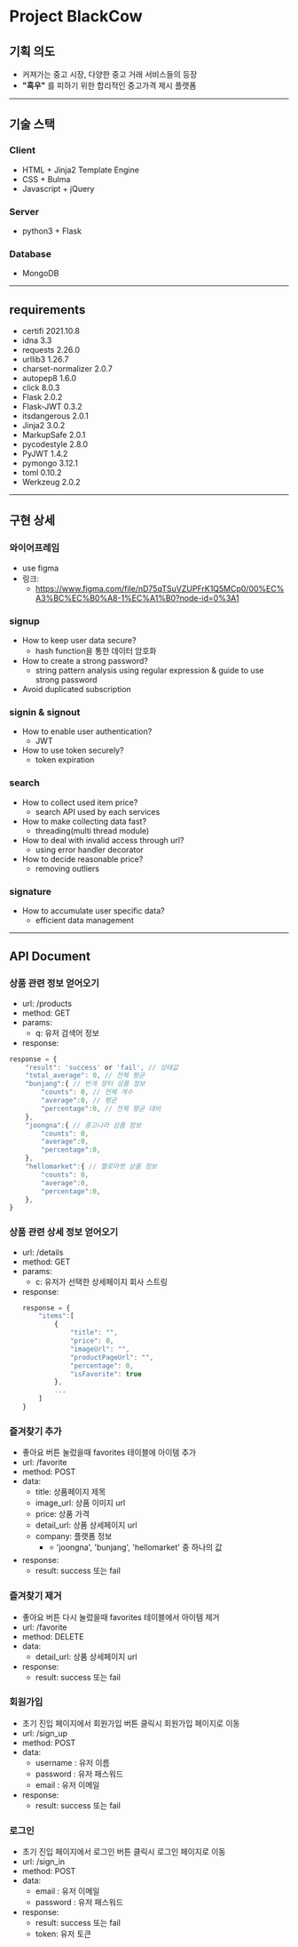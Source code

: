 # Project BlackCow
## 기획 의도 
- 커져가는 중고 시장, 다양한 중고 거래 서비스들의 등장 
- **"흑우"** 를 피하기 위한 합리적인 중고가격 제시 플랫폼
---
## 기술 스택 
### Client
- HTML + Jinja2 Template Engine
- CSS + Bulma
- Javascript + jQuery
### Server
- python3 + Flask
### Database
- MongoDB
---
## requirements
- certifi               2021.10.8
- idna                  3.3
- requests              2.26.0
- urllib3               1.26.7
- charset-normalizer    2.0.7
- autopep8              1.6.0
- click                 8.0.3
- Flask                 2.0.2
- Flask-JWT             0.3.2
- itsdangerous          2.0.1
- Jinja2                3.0.2
- MarkupSafe            2.0.1
- pycodestyle           2.8.0
- PyJWT                 1.4.2
- pymongo               3.12.1
- toml                  0.10.2
- Werkzeug              2.0.2
--- 
## 구현 상세 
### 와이어프레임 
- use figma
- 링크: 
    - https://www.figma.com/file/nD75qTSuVZUPFrK1Q5MCp0/00%EC%A3%BC%EC%B0%A8-1%EC%A1%B0?node-id=0%3A1
### signup
- How to keep user data secure?
    - hash function을 통한 데이터 암호화 
- How to create a strong password?
    - string pattern analysis using regular expression & guide to use strong password
- Avoid duplicated subscription
### signin & signout
- How to enable user authentication? 
    - JWT
- How to use token securely? 
    - token expiration
### search
- How to collect used item price? 
    - search API used by each services
- How to make collecting data fast?
    - threading(multi thread module)
- How to deal with invalid access through url? 
    - using error handler decorator
- How to decide reasonable price? 
    - removing outliers
### signature
- How to accumulate user specific data? 
    - efficient data management
--- 
## API Document
### 상품 관련 정보 얻어오기 
- url: /products
- method: GET
- params: 
    - q: 유저 검색어 정보 
- response:
```Javascript
response = {
    "result": 'success' or 'fail', // 상태값
    "total_average": 0, // 전체 평균
    "bunjang":{ // 번개 장터 상품 정보 
        "counts": 0, // 전체 개수 
        "average":0, // 평균
        "percentage":0, // 전체 평균 대비 
    },
    "joongna":{ // 중고나라 상품 정보 
        "counts": 0, 
        "average":0,
        "percentage":0,
    },
    "hellomarket":{ // 헬로마켓 상품 정보 
        "counts": 0,
        "average":0,
        "percentage":0,
    },
}
``` 

### 상품 관련 상세 정보 얻어오기 
- url: /details
- method: GET
- params: 
    - c: 유저가 선택한 상세페이지 회사 스트링 
- response: 
    ```javascript
    response = {
        "items":[
            {
                "title": "",
                "price": 0,
                "imageUrl": "",
                "productPageUrl": "",
                "percentage": 0,
                "isFavorite": true
            }, 
            ...
        ]
    }
    ```

### 즐겨찾기 추가 
- 좋아요 버튼 눌렀을때 favorites 테이블에 아이템 추가 
- url: /favorite
- method: POST
- data: 
    - title: 상품페이지 제목
    - image_url: 상품 이미지 url 
    - price: 상품 가격 
    - detail_url: 상품 상세페이지 url 
    - company: 플랫폼 정보
        - ⭐️ 'joongna', 'bunjang', 'hellomarket' 중 하나의 값
- response:
    - result: success 또는 fail

### 즐겨찾기 제거 
- 좋아요 버튼 다시 눌렀을때 favorites 테이블에서 아이템 제거 
- url: /favorite
- method: DELETE
- data: 
    - detail_url: 상품 상세페이지 url 
- response: 
    - result: success 또는 fail
        
### 회원가입 
- 초기 진입 페이지에서 회원가입 버튼 클릭시 회원가입 페이지로 이동 
- url: /sign_up
- method: POST
- data: 
    - username : 유저 이름
    - password : 유저 패스워드
    - email : 유저 이메일
- response: 
    - result: success 또는 fail
  
### 로그인 
- 초기 진입 페이지에서 로그인 버튼 클릭시 로그인 페이지로 이동 
- url: /sign_in
- method: POST
- data: 
    - email : 유저 이메일
    - password : 유저 패스워드
- response: 
    - result: success 또는 fail
    - token: 유저 토큰

